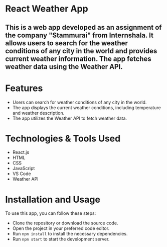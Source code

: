 # React Weather App
<h2>
This is a web app developed as an assignment of the company "Stammurai" from Internshala. It allows users to search for the weather conditions of any city in the world and provides current weather information. The app fetches weather data using the Weather API.
</h2>

# Features
- Users can search for weather conditions of any city in the world.
- The app displays the current weather conditions, including temperature and weather description.
- The app utilizes the Weather API to fetch weather data.

# Technologies & Tools Used
- React.js
- HTML
- CSS
- JavaScript
- VS Code
- Weather API

# Installation and Usage
To use this app, you can follow these steps:

- Clone the repository or download the source code.
- Open the project in your preferred code editor.
- Run  `npm install` to install the necessary dependencies.
- Run `npm start` to start the development server.



